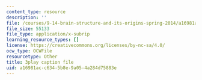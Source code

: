 ```yaml
---
content_type: resource
description: ''
file: /courses/9-14-brain-structure-and-its-origins-spring-2014/a16981acc6345b8e9a054a284d75883e_555114.vtt
file_size: 55133
file_type: application/x-subrip
learning_resource_types: []
license: https://creativecommons.org/licenses/by-nc-sa/4.0/
ocw_type: OCWFile
resourcetype: Other
title: 3play caption file
uid: a16981ac-c634-5b8e-9a05-4a284d75883e
---
```

